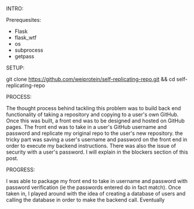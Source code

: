 INTRO:

Prerequesites:

- Flask
- flask_wtf
- os
- subprocess
- getpass


SETUP:

git clone https://github.com/weiprotein/self-replicating-repo.git && cd self-replicating-repo


PROCESS:

The thought process behind tackling this problem was to build back end functionality of taking
a repository and copying to a user's own GitHub. Once this was built, a front end was to be 
designed and hosted on GitHub pages. The front end was to take in a user's GitHub username and
password and replicate my original repo to the user's new repository. the tricky part was saving
a user's username and password on the front end in order to execute my backend instructions.
There was also the issue of security with a user's password. I will explain in the blockers
section of this post.

PROGRESS:

I was able to package my front end to take in username and password with password verification 
(ie the passwords entered do in fact match). Once taken in, I played around with the idea of 
creating a database of users and calling the database in order to make the backend call. 
Eventually 
